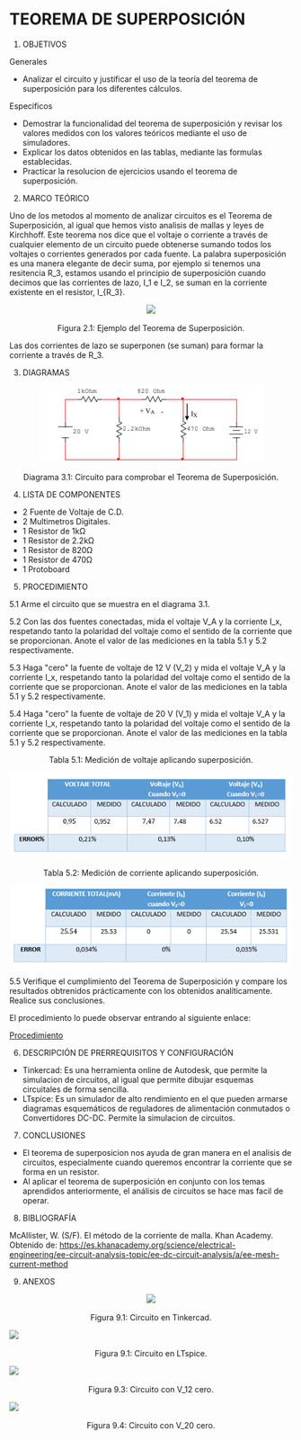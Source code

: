 # TEOREMA DE SUPERPOSICIÓN

1. OBJETIVOS

Generales

* Analizar el circuito  y justificar el uso de la teoría del teorema de superposición para los diferentes cálculos. 

Especificos

* Demostrar la funcionalidad del teorema de superposición y revisar los valores medidos con los valores teóricos mediante el uso de simuladores. 
* Explicar los datos obtenidos en las tablas, mediante las formulas establecidas.
* Practicar la resolucion de ejercicios usando el teorema de superposición.

2. MARCO TEÓRICO 

Uno de los metodos al momento de analizar circuitos es el Teorema de Superposición, al igual que hemos visto analisis de mallas y leyes de Kirchhoff. Este teorema nos dice que el voltaje o corriente a través de cualquier elemento de un circuito puede obtenerse sumando todos los voltajes o corrientes generados por cada fuente. La palabra superposición es una manera elegante de decir suma, por ejemplo si tenemos una resitencia R_3, estamos usando el principio de superposición cuando decimos que las corrientes de lazo, I_1 e I_2, se suman en la corriente existente en el resistor, I_{R_3}.

<p align="center">
  <img src="https://github.com/Dillanj2/Informe3/blob/main/Im%C3%A1genes/Ejemplo%20Teoria..png">
</p>
<p align="center">
  Figura 2.1: Ejemplo del Teorema de Superposición.
</p>

Las dos corrientes de lazo se superponen (se suman) para formar la corriente a través de R_3.

3. DIAGRAMAS

<p align="center">
  <img src="https://github.com/Dillanj2/Informe3/blob/main/Im%C3%A1genes/Circuito%20para%20comprobar%20el%20Teorema%20de%20Superposici%C3%B3n.png">
</p>
<p align="center">
  Diagrama 3.1: Circuito para comprobar el Teorema de Superposición.
</p>

4. LISTA DE COMPONENTES

* 2 Fuente de Voltaje de C.D.
* 2 Multimetros Digitales.
* 1 Resistor de 1kΩ
* 1 Resistor de 2.2kΩ
* 1 Resistor de 820Ω
* 1 Resistor de 470Ω
* 1 Protoboard

5. PROCEDIMIENTO

5.1 Arme el circuito que se muestra en el diagrama 3.1.

5.2 Con las dos fuentes conectadas, mida el voltaje V_A y la corriente I_x, respetando tanto la polaridad del voltaje como el sentido de la corriente que se proporcionan. Anote el valor de las mediciones en la tabla 5.1 y 5.2 respectivamente.

5.3 Haga "cero" la fuente de voltaje de 12 V (V_2) y mida el voltaje V_A y la corriente I_x, respetando tanto la polaridad del voltaje como el sentido de la corriente que se proporcionan. Anote el valor de las mediciones en la tabla 5.1 y 5.2 respectivamente.

5.4 Haga "cero" la fuente de voltaje de 20 V (V_1) y mida el voltaje V_A y la corriente I_x, respetando tanto la polaridad del voltaje como el sentido de la corriente que se proporcionan. Anote el valor de las mediciones en la tabla 5.1 y 5.2 respectivamente.

<p align="center">
  Tabla 5.1: Medición de voltaje aplicando superposición.
</p>
<p align="center">
  <img src="https://github.com/Dillanj2/Informe3/blob/main/Im%C3%A1genes/Medici%C3%B3n%20de%20voltaje%20aplicando%20superposici%C3%B3n.png">
</p>

<p align="center">
  Tabla 5.2: Medición de corriente aplicando superposición.
</p>
<p align="center">
  <img src="https://github.com/Dillanj2/Informe3/blob/main/Im%C3%A1genes/Medici%C3%B3n%20de%20corriente%20aplicando%20superposici%C3%B3n.png">
</p>

5.5 Verifique el cumplimiento del Teorema de Superposición y compare los resultados obtrenidos prácticamente con los obtenidos analíticamente. Realice sus conclusiones.

El procedimiento lo puede observar entrando al siguiente enlace:

<p><a href="https://github.com/Dillanj2/Informe3/blob/main/C%C3%B3digo%20fuente/Procedimiento_de_Laboratorio_3.pdf">Procedimiento</a>

6. DESCRIPCIÓN DE PRERREQUISITOS Y CONFIGURACIÓN

* Tinkercad: Es una herramienta online de Autodesk, que permite la simulacion de circuitos, al igual que permite dibujar esquemas circuitales de forma sencilla.
* LTspice: Es un simulador de alto rendimiento en el que pueden armarse diagramas esquemáticos de reguladores de alimentación conmutados o Convertidores DC-DC. Permite la simulacion de circuitos.

7. CONCLUSIONES

* El teorema de superposicion nos ayuda de gran manera en el analisis de circuitos, especialmente cuando queremos encontrar la corriente que se forma en un resistor. 
* Al aplicar el teorema de superposición en conjunto con los temas aprendidos anteriormente, el análisis de circuitos se hace mas facil de operar. 

8. BIBLIOGRAFÍA

McAllister, W. (S/F). El método de la corriente de malla. Khan Academy. Obtenido de: https://es.khanacademy.org/science/electrical-engineering/ee-circuit-analysis-topic/ee-dc-circuit-analysis/a/ee-mesh-current-method

9. ANEXOS

<p align="center">
  <img src="https://github.com/Dillanj2/Informe3/blob/main/Im%C3%A1genes/Circuito%20en%20TINKERCAD.jpeg">
</p>
<p align="center">
  Figura 9.1: Circuito en Tinkercad.
</p

<p align="center">
  <img src="https://github.com/Dillanj2/Informe3/blob/main/Im%C3%A1genes/Circuito%20en%20LTspice.jpeg">
</p>
<p align="center">
  Figura 9.1: Circuito en LTspice.
</p

<p align="center">
  <img src="https://github.com/Dillanj2/Informe3/blob/main/Im%C3%A1genes/Circuito%20con%20V_1%20cero.jpeg">
</p>
<p align="center">
  Figura 9.3: Circuito con V_12 cero.
</p
  
<p align="center">
  <img src="https://github.com/Dillanj2/Informe3/blob/main/Im%C3%A1genes/Circuito%20con%20V_2%20cero.jpeg">
</p>
<p align="center">
  Figura 9.4: Circuito con V_20 cero.
</p


